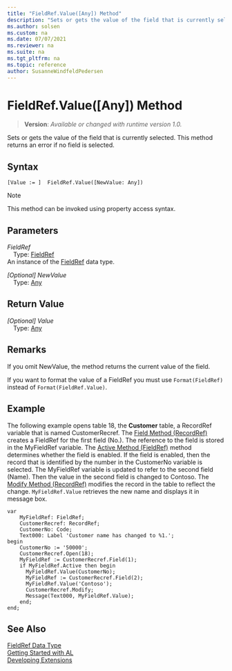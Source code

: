 ```yaml
---
title: "FieldRef.Value([Any]) Method"
description: "Sets or gets the value of the field that is currently selected."
ms.author: solsen
ms.custom: na
ms.date: 07/07/2021
ms.reviewer: na
ms.suite: na
ms.tgt_pltfrm: na
ms.topic: reference
author: SusanneWindfeldPedersen
---
```

[//]: # (START>DO_NOT_EDIT)
[//]: # (IMPORTANT:Do not edit any of the content between here and the END>DO_NOT_EDIT.)
[//]: # (Any modifications should be made in the .xml files in the ModernDev repo.)
# FieldRef.Value([Any]) Method
> **Version**: _Available or changed with runtime version 1.0._

Sets or gets the value of the field that is currently selected. This method returns an error if no field is selected.


## Syntax
```AL
[Value := ]  FieldRef.Value([NewValue: Any])
```
> [!NOTE]
> This method can be invoked using property access syntax.
## Parameters
*FieldRef*  
&emsp;Type: [FieldRef](fieldref-data-type.md)  
An instance of the [FieldRef](fieldref-data-type.md) data type.  

*[Optional] NewValue*  
&emsp;Type: [Any](../any/any-data-type.md)  
  


## Return Value
*[Optional] Value*  
&emsp;Type: [Any](../any/any-data-type.md)  



[//]: # (IMPORTANT: END>DO_NOT_EDIT)

## Remarks

If you omit NewValue, the method returns the current value of the field.  
  
If you want to format the value of a FieldRef you must use `Format(FieldRef)` instead of `Format(FieldRef.Value)`.  
  
## Example

The following example opens table 18, the **Customer** table, a RecordRef variable that is named CustomerRecref. The [Field Method \(RecordRef\)](../recordref/recordref-field-method.md) creates a FieldRef for the first field \(No.\). The reference to the field is stored in the MyFieldRef variable. The [Active Method \(FieldRef\)](../fieldref/fieldref-active-method.md) method determines whether the field is enabled. If the field is enabled, then the record that is identified by the number in the CustomerNo variable is selected. The MyFieldRef variable is updated to refer to the second field \(Name\). Then the value in the second field is changed to Contoso. The [Modify Method \(RecordRef\)](../recordref/recordref-modify-method.md) modifies the record in the table to reflect the change. `MyFieldRef.Value` retrieves the new name and displays it in message box. 

```al
var
    MyFieldRef: FieldRef;
    CustomerRecref: RecordRef;
    CustomerNo: Code;
    Text000: Label 'Customer name has changed to %1.';
begin  
    CustomerNo := '50000';  
    CustomerRecref.Open(18);  
    MyFieldRef := CustomerRecref.Field(1);  
    if MyFieldRef.Active then begin  
      MyFieldRef.Value(CustomerNo);  
      MyFieldRef := CustomerRecref.Field(2);  
      MyFieldRef.Value('Contoso');  
      CustomerRecref.Modify;  
      Message(Text000, MyFieldRef.Value);  
    end;  
end;
```  

## See Also

[FieldRef Data Type](fieldref-data-type.md)  
[Getting Started with AL](../../devenv-get-started.md)  
[Developing Extensions](../../devenv-dev-overview.md)